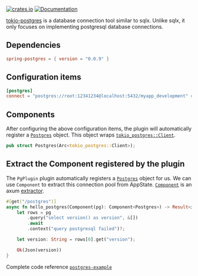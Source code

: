 [![crates.io](https://img.shields.io/crates/v/spring-postgres.svg)](https://crates.io/crates/spring-postgres)
[![Documentation](https://docs.rs/spring-postgres/badge.svg)](https://docs.rs/spring-postgres)

[tokio-postgres](https://github.com/sfackler/rust-postgres) is a database connection tool similar to sqlx. Unlike sqlx, it only focuses on implementing postgresql database connections.

## Dependencies

```toml
spring-postgres = { version = "0.0.9" }
```

## Configuration items

```toml
[postgres]
connect = "postgres://root:12341234@localhost:5432/myapp_development" # Database address to connect to
```

## Components

After configuring the above configuration items, the plugin will automatically register a [`Postgres`](https://docs.rs/tokio-postgres/latest/tokio_postgres/struct.Client.html) object. This object wraps [`tokio_postgres::Client`](https://docs.rs/tokio-postgres/latest/tokio_postgres/struct.Client.html).

```rust
pub struct Postgres(Arc<tokio_postgres::Client>);
```

## Extract the Component registered by the plugin

The `PgPlugin` plugin automatically registers a [`Postgres`](https://docs.rs/tokio-postgres/latest/tokio_postgres/struct.Client.html) object for us. We can use `Component` to extract this connection pool from AppState. [`Component`](https://docs.rs/spring-web/latest/spring_web/extractor/struct.Component.html) is an axum [extractor](https://docs.rs/axum/latest/axum/extract/index.html).

```rust
#[get("/postgres")]
async fn hello_postgres(Component(pg): Component<Postgres>) -> Result<impl IntoResponse> {
    let rows = pg
        .query("select version() as version", &[])
        .await
        .context("query postgresql failed")?;

    let version: String = rows[0].get("version");

    Ok(Json(version))
}
```

Complete code reference [`postgres-example`](https://github.com/spring-rs/spring-rs/tree/master/examples/postgres-example)